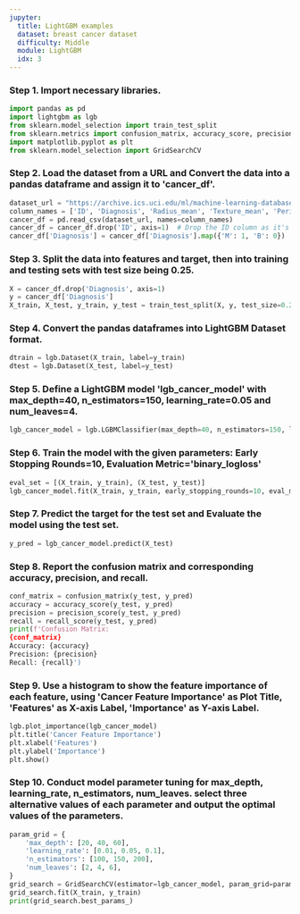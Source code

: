```yaml
---
jupyter:
  title: LightGBM examples
  dataset: breast cancer dataset
  difficulty: Middle
  module: LightGBM
  idx: 3
---
```


### Step 1. Import necessary libraries.
```python
import pandas as pd
import lightgbm as lgb
from sklearn.model_selection import train_test_split
from sklearn.metrics import confusion_matrix, accuracy_score, precision_score, recall_score
import matplotlib.pyplot as plt
from sklearn.model_selection import GridSearchCV
```

### Step 2. Load the dataset from a URL and Convert the data into a pandas dataframe and assign it to 'cancer_df'.
```python
dataset_url = "https://archive.ics.uci.edu/ml/machine-learning-databases/breast-cancer-wisconsin/wdbc.data"
column_names = ['ID', 'Diagnosis', 'Radius_mean', 'Texture_mean', 'Perimeter_mean', 'Area_mean', 'Smoothness_mean', 'Compactness_mean', 'Concavity_mean', 'Concave_points_mean', 'Symmetry_mean', 'Fractal_dimension_mean', 'Radius_se', 'Texture_se', 'Perimeter_se', 'Area_se', 'Smoothness_se', 'Compactness_se', 'Concavity_se', 'Concave_points_se', 'Symmetry_se', 'Fractal_dimension_se', 'Radius_worst', 'Texture_worst', 'Perimeter_worst', 'Area_worst', 'Smoothness_worst', 'Compactness_worst', 'Concavity_worst', 'Concave_points_worst', 'Symmetry_worst', 'Fractal_dimension_worst']
cancer_df = pd.read_csv(dataset_url, names=column_names)
cancer_df = cancer_df.drop('ID', axis=1)  # Drop the ID column as it's not a feature
cancer_df['Diagnosis'] = cancer_df['Diagnosis'].map({'M': 1, 'B': 0})  # Convert the 'Diagnosis' column to binary
```

### Step 3. Split the data into features and target, then into training and testing sets with test size being 0.25.
```python
X = cancer_df.drop('Diagnosis', axis=1)
y = cancer_df['Diagnosis']
X_train, X_test, y_train, y_test = train_test_split(X, y, test_size=0.25, random_state=42)
```

### Step 4. Convert the pandas dataframes into LightGBM Dataset format.
```python
dtrain = lgb.Dataset(X_train, label=y_train)
dtest = lgb.Dataset(X_test, label=y_test)
```

### Step 5. Define a LightGBM model 'lgb_cancer_model' with max_depth=40, n_estimators=150, learning_rate=0.05 and num_leaves=4.
```python
lgb_cancer_model = lgb.LGBMClassifier(max_depth=40, n_estimators=150, learning_rate=0.05, num_leaves=4)
```

### Step 6. Train the model with the given parameters: Early Stopping Rounds=10, Evaluation Metric='binary_logloss'
```python
eval_set = [(X_train, y_train), (X_test, y_test)]
lgb_cancer_model.fit(X_train, y_train, early_stopping_rounds=10, eval_metric='binary_logloss', eval_set=eval_set, verbose=True)
```

### Step 7. Predict the target for the test set and Evaluate the model using the test set.
```python
y_pred = lgb_cancer_model.predict(X_test)
```

### Step 8. Report the confusion matrix and corresponding accuracy, precision, and recall.
```python
conf_matrix = confusion_matrix(y_test, y_pred)
accuracy = accuracy_score(y_test, y_pred)
precision = precision_score(y_test, y_pred)
recall = recall_score(y_test, y_pred)
print(f'Confusion Matrix:
{conf_matrix}
Accuracy: {accuracy}
Precision: {precision}
Recall: {recall}')
```

### Step 9. Use a histogram to show the feature importance of each feature, using 'Cancer Feature Importance' as Plot Title, 'Features' as X-axis Label, 'Importance' as Y-axis Label.
```python
lgb.plot_importance(lgb_cancer_model)
plt.title('Cancer Feature Importance')
plt.xlabel('Features')
plt.ylabel('Importance')
plt.show()
```

### Step 10. Conduct model parameter tuning for max_depth, learning_rate, n_estimators, num_leaves. select three alternative values of each parameter and output the optimal values of the parameters.
```python
param_grid = {
    'max_depth': [20, 40, 60],
    'learning_rate': [0.01, 0.05, 0.1],
    'n_estimators': [100, 150, 200],
    'num_leaves': [2, 4, 6],
}
grid_search = GridSearchCV(estimator=lgb_cancer_model, param_grid=param_grid, scoring='accuracy', cv=3, verbose=1)
grid_search.fit(X_train, y_train)
print(grid_search.best_params_)
```
